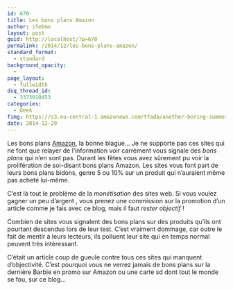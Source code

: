 ```yaml
---
id: 670
title: Les bons plans Amazon
author: iSebmo
layout: post
guid: http://localhost/?p=670
permalink: /2014/12/les-bons-plans-amazon/
standard_format:
  - standard
background_opacity:
  - 
page_layout:
  - fullwidth
dsq_thread_id:
  - 3373010453
categories:
  - Geek
fimg: https://s3.eu-central-1.amazonaws.com/tfada/another-boring-summer-1397529-639x423.jpg
date: 2014-12-29
---
```

Les bons plans [Amazon][1], la bonne blague… Je ne supporte pas ces sites qui ne font que relayer de l’information voir carrément vous signale des *bons plans* qui n’en sont pas. Durant les fêtes vous avez sûrement pu voir la prolifération de soi-disant bons plans Amazon. Les sites vous font part de leurs bons plans bidons, genre 5 ou 10% sur un produit qui n’auraient même pas acheté lui-même.

C’est là tout le problème de la *monétisation* des sites web. Si vous voulez gagner un peu d’argent , vous prenez une commission sur la promotion d’un article comme je fais avec ce blog, mais il faut *rester objectif* !

Combien de sites vous signalent des bons plans sur des produits qu’ils ont pourtant descendus lors de leur test. C’est vraiment dommage, car outre le fait de mentir à leurs lecteurs, ils polluent leur site qui en temps normal peuvent très intéressant.

C’était un article coup de gueule contre tous ces sites qui manquent d’objectivité. C’est pourquoi vous ne verrez jamais de bons plans sur la dernière Barbie en promo sur Amazon ou une carte sd dont tout le monde se fou, sur ce blog…

 [1]: http://www.amazon.fr/?tag=tfadafr-21